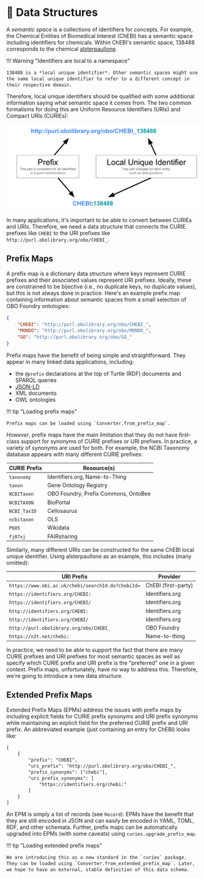 # 🎄 Data Structures

A *semantic space* is a collections of identifiers for concepts. For example, the Chemical Entities of Biomedical Interest (ChEBI) has a semantic space including  identifiers for chemicals. Within ChEBI's semantic space, 138488 corresponds to the chemical [alsterpaullone](https://www.ebi.ac.uk/chebi/searchId.do?chebiId=138488).

!!! Warning "Identifiers are local to a namespace"

    138488 is a *local unique identifier*. Other semantic spaces might use the same local unique identifier to refer to a different concept in their respective domain.

Therefore, local unique identifiers should be qualified  with some additional information saying what semantic space it comes  from. The two common formalisms for doing this are Uniform Resource  Identifiers (URIs) and Compact URIs (CURIEs):

[![Demo of URI and CURIE for alsterpaullone.](assets/syntax_demo.svg)](assets/syntax_demo.svg)

In many applications, it's important to be able to convert between CURIEs and URIs. Therefore, we need a data structure that  connects the CURIE prefixes like `CHEBI` to the URI prefixes like `http://purl.obolibrary.org/obo/CHEBI_`.

## Prefix Maps

A prefix map is a dictionary data structure where keys represent CURIE  prefixes and their associated values represent URI prefixes. Ideally,  these are constrained to be bijective (i.e., no duplicate keys, no  duplicate values), but this is not always done in practice. Here's an  example prefix map containing information about semantic spaces from a  small selection of OBO Foundry ontologies:

```json
{
    "CHEBI": "http://purl.obolibrary.org/obo/CHEBI_",
    "MONDO": "http://purl.obolibrary.org/obo/MONDO_",
    "GO": "http://purl.obolibrary.org/obo/GO_"
}
```

Prefix maps have the benefit of being simple and straightforward. They appear in many linked data applications, including:

- the `@prefix` declarations at the top of Turtle (RDF) documents and SPARQL queries
- [JSON-LD](https://www.w3.org/TR/json-ld11/#prefix-definitions)
- XML documents
- OWL ontologies

!!! tip "Loading prefix maps"

    Prefix maps can be loaded using `Converter.from_prefix_map`.

*However*, prefix maps have the main limitation  that they do not have first-class support for synonyms of CURIE prefixes or URI prefixes. In practice, a variety of synonyms are used for both.  For example, the NCBI Taxonomy database appears with many different  CURIE prefixes:

| CURIE Prefix | Resource(s)                          |
| ------------ | ------------------------------------ |
| `taxonomy`   | Identifiers.org, Name-to-Thing       |
| `taxon`      | Gene Ontology Registry               |
| `NCBITaxon`  | OBO Foundry, Prefix Commons, OntoBee |
| `NCBITAXON`  | BioPortal                            |
| `NCBI_TaxID` | Cellosaurus                          |
| `ncbitaxon`  | OLS                                  |
| `P685`       | Wikidata                             |
| `fj07xj`     | FAIRsharing                          |

Similarly, many different URIs can be constructed for the  same ChEBI local unique identifier. Using alsterpaullone as an example,  this includes (many omitted):

| URI Prefix                                         | Provider            |
| -------------------------------------------------- | ------------------- |
| `https://www.ebi.ac.uk/chebi/searchId.do?chebiId=` | ChEBI (first-party) |
| `https://identifiers.org/CHEBI:`                   | Identifiers.org     |
| `https://identifiers.org/CHEBI/`                   | Identifiers.org     |
| `http://identifiers.org/CHEBI:`                    | Identifiers.org     |
| `http://identifiers.org/CHEBI/`                    | Identifiers.org     |
| `http://purl.obolibrary.org/obo/CHEBI_`            | OBO Foundry         |
| `https://n2t.net/chebi:`                           | Name-to-thing       |

In practice, we need to be able to support the fact that  there are many CURIE prefixes and URI prefixes for most semantic spaces  as well as specify which CURIE prefix and URI prefix is the "preferred"  one in a given context. Prefix maps, unfortunately, have no way to  address this. Therefore, we're going to introduce a new data structure.

## Extended Prefix Maps

Extended Prefix Maps (EPMs) address the issues with prefix maps by including  explicit fields for CURIE prefix synonyms and URI prefix synonyms while  maintaining an explicit field for the preferred CURIE prefix and URI  prefix. An abbreviated example (just containing an entry for ChEBI)  looks like:

```
[
    {
        "prefix": "CHEBI",
        "uri_prefix": "http://purl.obolibrary.org/obo/CHEBI_",
        "prefix_synonyms": ["chebi"],
        "uri_prefix_synonyms": [
            "https://identifiers.org/chebi:"
        ]
    }
]
```

An EPM is simply a list of records (see `Record`). EPMs have the benefit that they are still encoded in JSON and can  easily be encoded in YAML, TOML, RDF, and other schemata. Further,  prefix maps can be automatically upgraded into EPMs (with some caveats)  using `curies.upgrade_prefix_map`.

!!! tip "Loading extended prefix maps"

    We are introducing this as a new standard in the `curies` package. They can be loaded using `Converter.from_extended_prefix_map`. Later, we hope to have an external, stable definition of this data schema.
